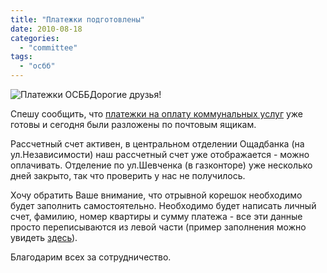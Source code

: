 ```yaml
---
title: "Платежки подготовлены"
date: 2010-08-18
categories: 
  - "committee"
tags: 
  - "осбб"
---
```


![Платежки ОСББ](http://shevchenko4a.brovary.org/wp-content/uploads/2010/08/platyejki.jpg "Платежки ОСББ")Дорогие друзья!

Спешу сообщить, что [платежки на оплату коммунальных услуг](http://shevchenko4a.brovary.org/berem-initsiativu-v-svoi-ruki/) уже готовы и сегодня были разложены по почтовым ящикам.

Рассчетный счет активен, в центральном отделении Ощадбанка (на ул.Независимости) наш рассчетный счет уже отображается - можно оплачивать. Отделение по ул.Шевченка (в газконторе) уже несколько дней закрыто, так что проверить у нас не получилось.

Хочу обратить Ваше внимание, что отрывной корешок необходимо будет заполнить самостоятельно. Необходимо будет написать личный счет, фамилию, номер квартиры и сумму платежа - все эти данные просто переписываются из левой части (пример заполнения можно увидеть [здесь](http://shevchenko4a.brovary.org/wp-content/uploads/2010/08/platejkiExampleUpd.jpg "Пример заполнения платежки")).

Благодарим всех за сотрудничество. <!--more (комментировать »)-->
